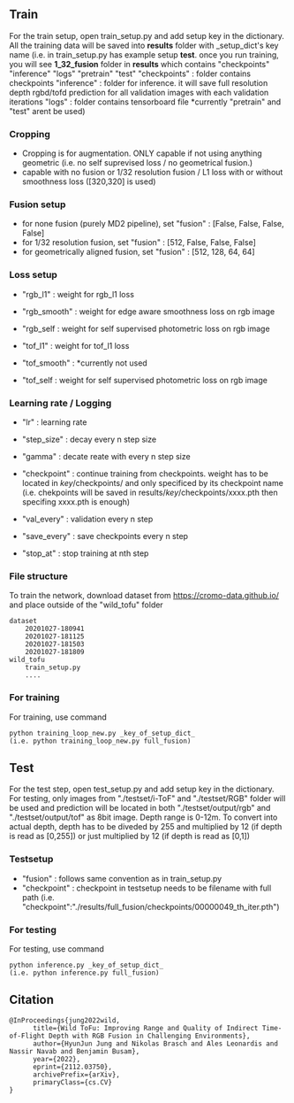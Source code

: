 ## Train
For the train setup, open train_setup.py and add setup key in the dictionary. All the training data will be saved into **results** folder with _setup_dict's key name
(i.e. in train_setup.py has example setup **test**. once you run training, you will see **1_32_fusion** folder in **results** which contains "checkpoints" "inference" "logs" "pretrain" "test"
              "checkpoints" : folder contains checkpoints 
              "inference"   : folder for inference. it will save full resolution depth rgbd/tofd prediction for all validation images with each validation iterations
              "logs"        : folder contains tensorboard file
              *currently "pretrain" and "test" arent be used)

### Cropping
- Cropping is for augmentation. ONLY capable if not using anything geometric (i.e. no self suprevised loss / no geometrical fusion.)
- capable with no fusion or 1/32 resolution fusion / L1 loss with or without smoothness loss ([320,320] is used)

### Fusion setup
- for none fusion (purely MD2 pipeline), set "fusion" : [False, False, False, False]
- for 1/32 resolution fusion, set "fusion" : [512, False, False, False]
- for geometrically aligned fusion, set "fusion" : [512, 128, 64, 64]

### Loss setup
- "rgb_l1" : weight for rgb_l1 loss
- "rgb_smooth" : weight for edge aware smoothness loss on rgb image
- "rgb_self : weight for self supervised photometric loss on rgb image

- "tof_l1" : weight for tof_l1 loss
- "tof_smooth" : *currently not used
- "tof_self : weight for self supervised photometric loss on rgb image

### Learning rate / Logging
- "lr" : learning rate
- "step_size" : decay every n step size
- "gamma" : decate reate with every n step size

- "checkpoint" : continue training from checkpoints. weight has to be located in _key_/checkpoints/ and only specificed by its checkpoint name
                 (i.e. chekpoints will be saved in results/_key_/checkpoints/xxxx.pth then specifing xxxx.pth is enough)
- "val_every" : validation every n step
- "save_every" : save checkpoints every n step
- "stop_at" : stop training at nth step

### File structure
To train the network, download dataset from https://cromo-data.github.io/ and place outside of the "wild_tofu" folder
```
dataset
    20201027-180941
    20201027-181125
    20201027-181503
    20201027-181809
wild_tofu
    train_setup.py
    ....
```



### For training
For training, use command
```
python training_loop_new.py _key_of_setup_dict_
(i.e. python training_loop_new.py full_fusion)
```

## Test
For the test step, open test_setup.py and add setup key in the dictionary. For testing, only images from "./testset/i-ToF" and "./testset/RGB" folder will be used and prediction will be located in both "./testset/output/rgb" and "./testset/output/tof" as 8bit image. Depth range is 0-12m. To convert into actual depth, depth has to be diveded by 255 and multiplied by 12 (if depth is read as [0,255]) or just multiplied by 12 (if depth is read as [0,1])
       
### Testsetup
- "fusion" : follows same convention as in train_setup.py
- "checkpoint" : checkpoint in testsetup needs to be filename with full path (i.e. "checkpoint":"./results/full_fusion/checkpoints/00000049_th_iter.pth")

### For testing
For testing, use command
```
python inference.py _key_of_setup_dict_
(i.e. python inference.py full_fusion)
```
## Citation
```
@InProceedings{jung2022wild,
      title={Wild ToFu: Improving Range and Quality of Indirect Time-of-Flight Depth with RGB Fusion in Challenging Environments}, 
      author={HyunJun Jung and Nikolas Brasch and Ales Leonardis and Nassir Navab and Benjamin Busam},
      year={2022},
      eprint={2112.03750},
      archivePrefix={arXiv},
      primaryClass={cs.CV}
}
```


